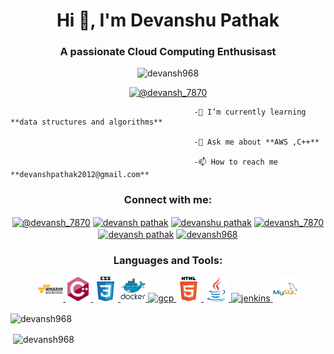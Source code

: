 <h1 align="center">Hi 👋, I'm Devanshu Pathak</h1>
<h3 align="center">A passionate Cloud Computing Enthusisast</h3>

<p align="center"> <img src="https://komarev.com/ghpvc/?username=devansh968&label=Profile%20views&color=414441&style=flat-square" alt="devansh968" /> </p>

<p align="center"> <a href="https://twitter.com/@devansh_7870" target="blank"><img src="https://img.shields.io/twitter/follow/@devansh_7870?logo=twitter&style=for-the-badge" alt="@devansh_7870" /></a> </p>

                                             -🌱 I’m currently learning **data structures and algorithms**

                                             -💬 Ask me about **AWS ,C++**

                                             -📫 How to reach me **devanshpathak2012@gmail.com**

<h3 align="center">Connect with me:</h3>
<p align="center">
<a href="https://twitter.com/@devansh_7870" target="blank"><img align="center" src="https://raw.githubusercontent.com/rahuldkjain/github-profile-readme-generator/master/src/images/icons/Social/twitter.svg" alt="@devansh_7870" height="30" width="40" /></a>
<a href="https://linkedin.com/in/devansh pathak" target="blank"><img align="center" src="https://raw.githubusercontent.com/rahuldkjain/github-profile-readme-generator/master/src/images/icons/Social/linked-in-alt.svg" alt="devansh pathak" height="30" width="40" /></a>
<a href="https://stackoverflow.com/users/devanshu pathak" target="blank"><img align="center" src="https://raw.githubusercontent.com/rahuldkjain/github-profile-readme-generator/master/src/images/icons/Social/stack-overflow.svg" alt="devanshu pathak" height="30" width="40" /></a>
<a href="https://instagram.com/devansh_7870" target="blank"><img align="center" src="https://raw.githubusercontent.com/rahuldkjain/github-profile-readme-generator/master/src/images/icons/Social/instagram.svg" alt="devansh_7870" height="30" width="40" /></a>
<a href="https://www.youtube.com/c/devansh pathak" target="blank"><img align="center" src="https://raw.githubusercontent.com/rahuldkjain/github-profile-readme-generator/master/src/images/icons/Social/youtube.svg" alt="devansh pathak" height="30" width="40" /></a>
<a href="https://www.leetcode.com/devansh968" target="blank"><img align="center" src="https://raw.githubusercontent.com/rahuldkjain/github-profile-readme-generator/master/src/images/icons/Social/leet-code.svg" alt="devansh968" height="30" width="40" /></a>
</p>

<h3 align="center">Languages and Tools:</h3>
<p align="center"> <a href="https://aws.amazon.com" target="_blank" rel="noreferrer"> <img src="https://raw.githubusercontent.com/devicons/devicon/master/icons/amazonwebservices/amazonwebservices-original-wordmark.svg" alt="aws" width="40" height="40"/> </a> <a href="https://www.w3schools.com/cpp/" target="_blank" rel="noreferrer"> <img src="https://raw.githubusercontent.com/devicons/devicon/master/icons/cplusplus/cplusplus-original.svg" alt="cplusplus" width="40" height="40"/> </a> <a href="https://www.w3schools.com/css/" target="_blank" rel="noreferrer"> <img src="https://raw.githubusercontent.com/devicons/devicon/master/icons/css3/css3-original-wordmark.svg" alt="css3" width="40" height="40"/> </a> <a href="https://www.docker.com/" target="_blank" rel="noreferrer"> <img src="https://raw.githubusercontent.com/devicons/devicon/master/icons/docker/docker-original-wordmark.svg" alt="docker" width="40" height="40"/> </a> <a href="https://cloud.google.com" target="_blank" rel="noreferrer"> <img src="https://www.vectorlogo.zone/logos/google_cloud/google_cloud-icon.svg" alt="gcp" width="40" height="40"/> </a> <a href="https://www.w3.org/html/" target="_blank" rel="noreferrer"> <img src="https://raw.githubusercontent.com/devicons/devicon/master/icons/html5/html5-original-wordmark.svg" alt="html5" width="40" height="40"/> </a> <a href="https://www.java.com" target="_blank" rel="noreferrer"> <img src="https://raw.githubusercontent.com/devicons/devicon/master/icons/java/java-original.svg" alt="java" width="40" height="40"/> </a> <a href="https://www.jenkins.io" target="_blank" rel="noreferrer"> <img src="https://www.vectorlogo.zone/logos/jenkins/jenkins-icon.svg" alt="jenkins" width="40" height="40"/> </a> <a href="https://www.mysql.com/" target="_blank" rel="noreferrer"> <img src="https://raw.githubusercontent.com/devicons/devicon/master/icons/mysql/mysql-original-wordmark.svg" alt="mysql" width="40" height="40"/> </a> </p>

<p><img align="center" src="https://github-readme-stats.vercel.app/api/top-langs?username=devansh968&show_icons=true&title_color=c71aa1&locale=en&layout=compact" alt="devansh968" /></p>

<p>&nbsp;<img align="center" src="https://github-readme-stats.vercel.app/api?username=devansh968&show_icons=true&locale=en" alt="devansh968" /></p>
